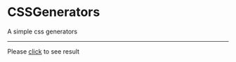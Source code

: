 # CSSGenerators
A simple css generators

---------------------------------

Please <a href='https://artur24814.github.io/CSSGenerators.io/'>click</a> to see result
